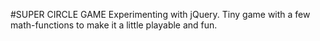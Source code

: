#SUPER CIRCLE GAME
Experimenting with jQuery. Tiny game with a few math-functions to make it a little playable and fun. 
